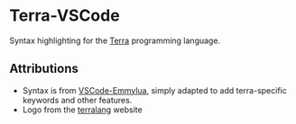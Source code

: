 # Terra-VSCode
Syntax highlighting for the [Terra](https://github.com/terralang/terra) programming language.

## Attributions
- Syntax is from [VSCode-Emmylua](https://github.com/EmmyLua/VSCode-EmmyLua), simply adapted to add terra-specific keywords and other features.
- Logo from the [terralang](https://terralang.org) website